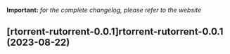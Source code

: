 **Important:**
*for the complete changelog, please refer to the website*




## [rtorrent-rutorrent-0.0.1]rtorrent-rutorrent-0.0.1 (2023-08-22)

